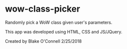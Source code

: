 # wow-class-picker
Randomly pick a WoW class given user's parameters.

This app was developed using HTML, CSS and JS/JQuery. 

Created by Blake O'Connell 2/25/2018

